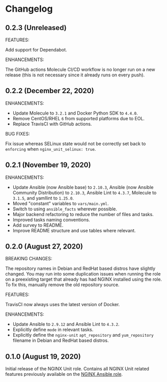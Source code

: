 # Changelog

## 0.2.3 (Unreleased)

FEATURES:

Add support for Dependabot.

ENHANCEMENTS:

The GitHub actions Molecule CI/CD workflow is no longer run on a new release (this is not necessary since it already runs on every push).

## 0.2.2 (December 22, 2020)

ENHANCEMENTS:

*   Update Molecule to `3.2.1` and Docker Python SDK to `4.4.0`.
*   Remove CentOS/RHEL `6` from supported platforms due to EOL.
*   Replace TravisCI with GitHub actions.

BUG FIXES:

Fix issue whereas SELinux state would not be correctly set back to `enforcing` when `nginx_unit_selinux: true`.

## 0.2.1 (November 19, 2020)

ENHANCEMENTS:

*   Update Ansible (now Ansible base) to `2.10.3`, Ansible (now Ansible Community Distribution) to `2.10.3`, Ansible Lint to `4.3.7`, Molecule to `3.1.5`, and yamllint to `1.25.0`.
*   Moved "constant" variables to `vars/main.yml`.
*   Switch to using `ansible_facts` wherever possible.
*   Major backend refactoring to reduce the number of files and tasks.
*   Improved tasks naming conventions.
*   Add survey to README.
*   Improve README structure and use tables where relevant.

## 0.2.0 (August 27, 2020)

BREAKING CHANGES:

The repository names in Debian and RedHat based distros have slightly changed. You may run into some duplication issues when running the role on a preexisting target that already has had NGINX installed using the role. To fix this, manually remove the old repository source.

FEATURES:

TravisCI now always uses the latest version of Docker.

ENHANCEMENTS:

*   Update Ansible to `2.9.12` and Ansible Lint to `4.3.2`.
*   Explicitly define `mode` in relevant tasks.
*   Explicitly define the `nginx-unit` `apt_repository` and `yum_repository` filename in Debian and RedHat based distros.

## 0.1.0 (August 19, 2020)

Initial release of the NGINX Unit role. Contains all NGINX Unit related features previously available on the [NGINX Ansible role](https://github.com/nginxinc/ansible-role-nginx).

